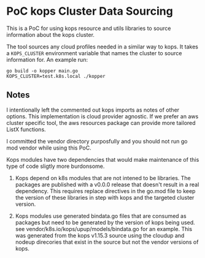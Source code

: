 # PoC kops Cluster Data Sourcing

This is a PoC for using kops resource and utils libraries to source information about the kops cluster. 

The tool sources any cloud profiles needed in a similar way to kops. It takes a `KOPS_CLUSTER` environment variable that names the cluster to source information for. 
An example run:

```
go build -o kopper main.go
KOPS_CLUSTER=test.k8s.local ./kopper
```

## Notes

I intentionally left the commented out kops imports as notes of other options. This implementation is cloud provider agnostic. If we prefer an aws cluster specific tool, the aws resources package can provide more tailored ListX functions. 

I committed the vendor directory purposfully and you should not run go mod vendor while using this PoC. 

Kops modules have two dependencies that would make maintenance of this type of code sligtly more burdonsome. 

1. Kops depend on k8s modules that are not intened to be libraries. The packages are published with a v0.0.0 release that doesn't result in a real dependency. This requires replace directives in the go.mod file to keep the version of these libraries in step with kops and the targeted cluster version. 

2. Kops modules use generated bindata.go files that are consumed as packages but need to be generated by the version of kops being used. see vendor/k8s.io/kops/upup/models/bindata.go for an example. This was generated from the kops v1.15.3 source using the cloudup and nodeup direcories that exist in the source but not the vendor versions of kops. 
